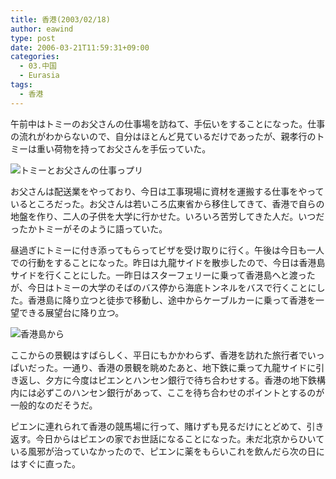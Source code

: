 ```yaml
---
title: 香港(2003/02/18)
author: eawind
type: post
date: 2006-03-21T11:59:31+09:00
categories:
  - 03.中国
  - Eurasia
tags:
  - 香港
---
```

午前中はトミーのお父さんの仕事場を訪ねて、手伝いをすることになった。仕事の流れがわからないので、自分はほとんど見ているだけであったが、親孝行のトミーは重い荷物を持ってお父さんを手伝っていた。

![トミーとお父さんの仕事っプリ](/img/2006/03/200302180520241.jpg)

お父さんは配送業をやっており、今日は工事現場に資材を運搬する仕事をやっているところだった。お父さんは若いころ広東省から移住してきて、香港で自らの地盤を作り、二人の子供を大学に行かせた。いろいろ苦労してきた人だ。いつだったかトミーがそのように語っていた。

昼過ぎにトミーに付き添ってもらってビザを受け取りに行く。午後は今日も一人での行動をすることになった。昨日は九龍サイドを散歩したので、今日は香港島サイドを行くことにした。一昨日はスターフェリーに乗って香港島へと渡ったが、今日はトミーの大学のそばのバス停から海底トンネルをバスで行くことにした。香港島に降り立つと徒歩で移動し、途中からケーブルカーに乗って香港を一望できる展望台に降り立つ。

![香港島から](/img/2006/03/200302181003161.jpg)

ここからの景観はすばらしく、平日にもかかわらず、香港を訪れた旅行者でいっぱいだった。一通り、香港の景観を眺めたあと、地下鉄に乗って九龍サイドに引き返し、夕方に今度はピエンとハンセン銀行で待ち合わせする。香港の地下鉄構内には必ずこのハンセン銀行があって、ここを待ち合わせのポイントとするのが一般的なのだそうだ。

ピエンに連れられて香港の競馬場に行って、賭けずも見るだけにとどめて、引き返す。今日からはピエンの家でお世話になることになった。未だ北京からひいている風邪が治っていなかったので、ピエンに薬をもらいこれを飲んだら次の日にはすぐに直った。
